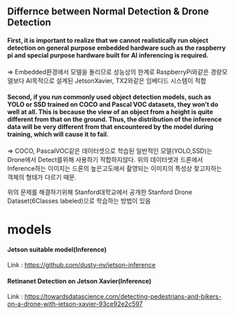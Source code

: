 ## Differnce between Normal Detection & Drone Detection
#### First, it is important to realize that we cannot realistically run object detection on general purpose embedded hardware such as the raspberry pi and special purpose hardware built for AI inferencing is required.
=> Embedded환경에서 모델을 돌리므로 성능상의 한계로 RaspberryPi와같은 경량모델보다 AI목적으로 설계된 JetsonXavier, TX2와같은 임베디드 시스템이 적합

#### Second, if you run commonly used object detection models, such as YOLO or SSD trained on COCO and Pascal VOC datasets, they won’t do well at all. This is because the view of an object from a height is quite different from that on the ground. Thus, the distribution of the inference data will be very different from that encountered by the model during training, which will cause it to fail.
=> COCO, PascalVOC같은 데이터셋으로 학습된 일반적인 모델(YOLO,SSD)는 Drone에서 Detect를위해 사용하기 적합하지않다.
위의 데이터셋과 드론에서 Inference하는 이미지는 드론의 높은고도에서 촬영되는 이미지의 특성상 찾고자하는 객체의 형태가 다르기 때문.

위의 문제를 해결하기위해 Stanford대학교에서 공개한 Stanford Drone Dataset(6Classes labeled)으로 학습하는 방법이 있음 

# models

#### Jetson suitable model(Inference)
Link : https://github.com/dusty-nv/jetson-inference

#### Retinanet Detection on Jetson Xavier(Inference)
Link : https://towardsdatascience.com/detecting-pedestrians-and-bikers-on-a-drone-with-jetson-xavier-93ce92e2c597
